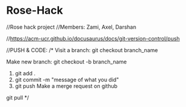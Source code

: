 # Rose-Hack

//Rose hack project
//Members: Zami, Axel, Darshan

//https://acm-ucr.github.io/docusaurus/docs/git-version-control/push

//PUSH & CODE:
/*
Visit a branch:
git checkout branch_name

Make new branch:
git checkout -b branch_name

1. git add .
2. git commit -m "message of what you did"
3. git push
Make a merge request on github

git pull
*/


